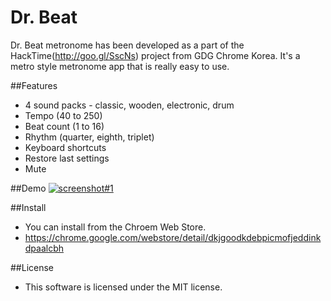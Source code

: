 Dr. Beat
========

Dr. Beat metronome has been developed as a part of the HackTime(http://goo.gl/SscNs) project from GDG Chrome Korea. It's a metro style metronome app that is really easy to use.

##Features
 * 4 sound packs - classic, wooden, electronic, drum
 * Tempo (40 to 250)
 * Beat count (1 to 16)
 * Rhythm (quarter, eighth, triplet)
 * Keyboard shortcuts
 * Restore last settings
 * Mute

##Demo
[![screenshot#1](https://lh4.googleusercontent.com/-keYrnx7UfS8/UYpzM_LwGAI/AAAAAAAAHDc/YZbKueWhF2I/w641-h390-no/dr-beat.png)](goo.gl/oghOZ)

##Install
 * You can install from the Chroem Web Store.
  * https://chrome.google.com/webstore/detail/dkjgoodkdebpicmofjeddinkdpaalcbh

##License
 * This software is licensed under the MIT license.
